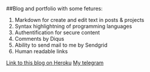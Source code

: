 ##Blog and portfolio with some fetures:

1. Markdown for create and edit text in posts & projects
2. Syntax highlightning of programming languages
3. Authentification for secure content
4. Comments by Diqus
5. Ability to send mail to me by Sendgrid
6. Human readable links

[Link to this blog on Heroku](https://secure-plateau-16632.herokuapp.com/)
[My telegram](https://telegram.me/andmount)
